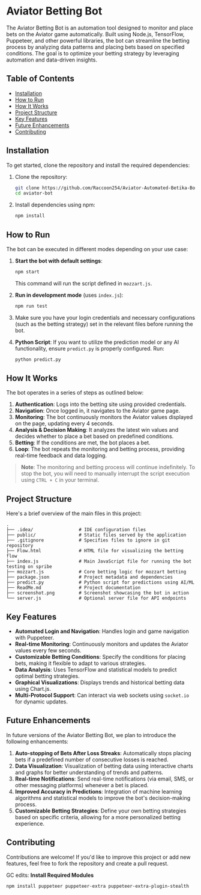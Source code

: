 # Aviator Betting Bot

The Aviator Betting Bot is an automation tool designed to monitor and place bets on the Aviator game automatically. Built using Node.js, TensorFlow, Puppeteer, and other powerful libraries, the bot can streamline the betting process by analyzing data patterns and placing bets based on specified conditions. The goal is to optimize your betting strategy by leveraging automation and data-driven insights.

## Table of Contents
- [Installation](#installation)
- [How to Run](#how-to-run)
- [How It Works](#how-it-works)
- [Project Structure](#project-structure)
- [Key Features](#key-features)
- [Future Enhancements](#future-enhancements)
- [Contributing](#contributing)

## Installation
To get started, clone the repository and install the required dependencies:

1. Clone the repository:
    ```bash
    git clone https://github.com/Raccoon254/Aviator-Automated-Betika-Bot.git aviator-bot
    cd aviator-bot
    ```

2. Install dependencies using npm:
    ```bash
    npm install
    ```

## How to Run
The bot can be executed in different modes depending on your use case:

1. **Start the bot with default settings**:
    ```bash
    npm start
    ```
   This command will run the script defined in `mozzart.js`.

2. **Run in development mode** (uses `index.js`):
    ```bash
    npm run test
    ```

3. Make sure you have your login credentials and necessary configurations (such as the betting strategy) set in the relevant files before running the bot.

4. **Python Script**: If you want to utilize the prediction model or any AI functionality, ensure `predict.py` is properly configured. Run:
    ```bash
    python predict.py
    ```

## How It Works
The bot operates in a series of steps as outlined below:

1. **Authentication**: Logs into the betting site using provided credentials.
2. **Navigation**: Once logged in, it navigates to the Aviator game page.
3. **Monitoring**: The bot continuously monitors the Aviator values displayed on the page, updating every 4 seconds.
4. **Analysis & Decision Making**: It analyzes the latest win values and decides whether to place a bet based on predefined conditions.
5. **Betting**: If the conditions are met, the bot places a bet.
6. **Loop**: The bot repeats the monitoring and betting process, providing real-time feedback and data logging.

> **Note**: The monitoring and betting process will continue indefinitely. To stop the bot, you will need to manually interrupt the script execution using `CTRL + C` in your terminal.

## Project Structure
Here's a brief overview of the main files in this project:

```plaintext
.
├── .idea/                 # IDE configuration files
├── public/                # Static files served by the application
├── .gitignore             # Specifies files to ignore in git repository
├── Flow.html              # HTML file for visualizing the betting flow
├── index.js               # Main JavaScript file for running the bot testing on spribe
├── mozzart.js             # Core betting logic for mozzart betting
├── package.json           # Project metadata and dependencies
├── predict.py             # Python script for predictions using AI/ML
├── ReadMe.md              # Project documentation
├── screenshot.png         # Screenshot showcasing the bot in action
└── server.js              # Optional server file for API endpoints
```

## Key Features
- **Automated Login and Navigation**: Handles login and game navigation with Puppeteer.
- **Real-time Monitoring**: Continuously monitors and updates the Aviator values every few seconds.
- **Customizable Betting Conditions**: Specify the conditions for placing bets, making it flexible to adapt to various strategies.
- **Data Analysis**: Uses TensorFlow and statistical models to predict optimal betting strategies.
- **Graphical Visualizations**: Displays trends and historical betting data using Chart.js.
- **Multi-Protocol Support**: Can interact via web sockets using `socket.io` for dynamic updates.

## Future Enhancements
In future versions of the Aviator Betting Bot, we plan to introduce the following enhancements:

1. **Auto-stopping of Bets After Loss Streaks**: Automatically stops placing bets if a predefined number of consecutive losses is reached.
2. **Data Visualization**: Visualization of betting data using interactive charts and graphs for better understanding of trends and patterns.
3. **Real-time Notifications**: Send real-time notifications (via email, SMS, or other messaging platforms) whenever a bet is placed.
4. **Improved Accuracy in Predictions**: Integration of machine learning algorithms and statistical models to improve the bot's decision-making process.
5. **Customizable Betting Strategies**: Define your own betting strategies based on specific criteria, allowing for a more personalized betting experience.

## Contributing
Contributions are welcome! If you'd like to improve this project or add new features, feel free to fork the repository and create a pull request.

GC edits:
**Install Required Modules**
```bash
npm install puppeteer puppeteer-extra puppeteer-extra-plugin-stealth
```